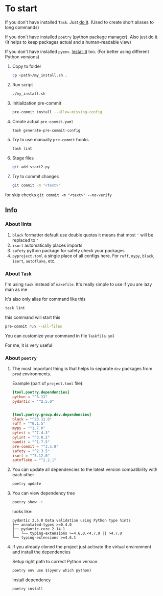 # To start

If you don't have installed `Task`. Just [do it](https://taskfile.dev/ru-RU/installation/). (Used to create short aliases to long commands)

If you don't have installed `poetry` (python package manager). Also just [do it](https://python-poetry.org/docs/#installation). (It helps to keep packages actual and a human-readable view)

If you don't have installed `pyenv`. [Install it](https://github.com/pyenv/pyenv#installation) too. (For better using different Python versions)

1. Copy to folder

    ```sh
    cp <path>/my_install.sh .
    ```

2. Run script

    ```sh
    ./my_install.sh
    ```

3. Initialization pre-commit

    ```sh
    pre-commit install --allow-missing-config
    ```

4. Create actual `pre-commit.yaml`

    ```sh
    task generate-pre-commit-config
    ```

5. Try to use manually `pre-commit` hooks

    ```sh
    task lint
    ```

6. Stage files

    ```sh
    git add start2.py
    ```

7. Try to commit changes

    ```sh
    git commit -m "<text>"
    ```

for skip checks `git commit -m "<text>" --no-verify`

## Info

### About lints

1. `black` formatter default use double quotes it means that most `'` will be replaced to `"`
2. `isort` automatically places imports
3. `safety` python package for safety check your packages
4. `pyproject.toml` a single place of all configs here. For `ruff`, `mypy`, `black`, `isort`, `autoflake`, etc.

### About `Task`

I'm using `task` instead of `makefile`. It's really simple to use if you are lazy man as me

It's also only alias for command like this

```sh
task lint
```

this command will start this

```sh
pre-commit run --all-files
```

You can customize your command in file `Taskfile.yml`

For me, it is very useful

### About `poetry`

1. The most important thing is that helps to separate `dev` packages from `prod` environments.

    Example (part of `project.toml` file):

    ```toml
    [tool.poetry.dependencies]
    python = "^3.11"
    pydantic = "^2.5.0"


    [tool.poetry.group.dev.dependencies]
    black = "^23.11.0"
    ruff = "^0.1.5"
    mypy = "^1.7.0"
    pytest = "^7.4.3"
    pylint = "^3.0.2"
    bandit = "^1.7.5"
    pre-commit = "^3.5.0"
    safety = "^2.3.5"
    isort = "^5.12.0"
    autoflake = "^2.2.1"
    ```

2. You can update all dependencies to the latest version  compatibility with each other

    ```sh
    poetry update
    ```

3. You can view dependency tree

    ```sh
    poetry show -t
    ```

    looks like:

    ```no-highlight
    pydantic 2.5.0 Data validation using Python type hints
    ├── annotated-types >=0.4.0
    ├── pydantic-core 2.14.1
    │   └── typing-extensions >=4.6.0,<4.7.0 || >4.7.0
    └── typing-extensions >=4.6.1
    ```

4. If you already cloned the project just activate the virtual environment and install the dependencies

    Setup right path to correct Python version

    ```sh
    poetry env use $(pyenv which python)
    ```

    Install dependency

    ```sh
    poetry install
    ```
